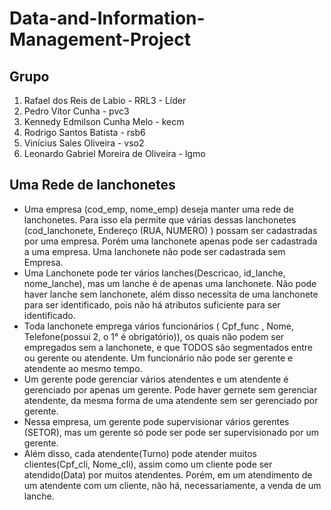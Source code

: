 # Data-and-Information-Management-Project

## Grupo  
1. Rafael dos Reis de Labio - RRL3 - Líder  
2. Pedro Vítor Cunha - pvc3  
3. Kennedy Edmilson Cunha Melo - kecm  
4. Rodrigo Santos Batista - rsb6  
5. Vinícius Sales Oliveira - vso2  
6. Leonardo Gabriel Moreira de Oliveira - lgmo  

## Uma Rede de lanchonetes

- Uma empresa (cod_emp, nome_emp) deseja manter uma rede de lanchonetes. Para isso ela permite que várias dessas lanchonetes (cod_lanchonete, Endereço (RUA, NUMERO) ) possam ser cadastradas por uma empresa. Porém uma lanchonete apenas  pode ser cadastrada a uma empresa. Uma lanchonete não pode ser cadastrada sem Empresa.  
- Uma Lanchonete pode ter vários lanches(Descricao, id_lanche, nome_lanche), mas um lanche é de apenas uma lanchonete. Não pode haver lanche sem lanchonete, além disso necessita de uma lanchonete para ser identificado, pois não há atributos suficiente para ser identificado.  
- Toda lanchonete emprega vários funcionários ( Cpf_func , Nome, Telefone(possui 2, o 1° é obrigatório)), os quais não podem ser empregados sem a lanchonete, e que TODOS são segmentados entre ou gerente ou atendente. Um funcionário não pode ser gerente e atendente ao mesmo tempo.
- Um gerente pode gerenciar vários atendentes e um atendente é gerenciado por apenas um gerente. Pode haver gernete sem gerenciar atendente, da mesma forma de uma atendente sem ser gerenciado por gerente.   
- Nessa empresa, um gerente pode supervisionar vários gerentes (SETOR), mas um gerente só pode ser pode ser supervisionado por um gerente.
- Além disso, cada atendente(Turno) pode atender muitos clientes(Cpf_cli, Nome_cli), assim como um cliente pode ser atendido(Data) por muitos atendentes. Porém, em um atendimento de um atendente com um cliente, não há, necessariamente, a venda de um lanche.  
